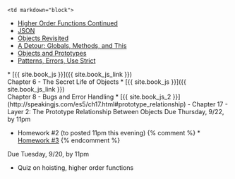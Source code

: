	<td markdown="block">

* [Higher Order Functions Continued](slides/04/higher-order-functions-continued.html) 
* [JSON](slides/02/objects.html#/20)
* [Objects Revisited](slides/04/objects-prototypes.html)
* [A Detour: Globals, Methods, and This](slides/04/globals-methods-this.html)
* [Objects and Prototypes](slides/04/prototypes.html)
* [Patterns, Errors, Use Strict](slides/04/patterns-errors-strict.html)


</td>
	<td markdown="block">
* [{{ site.book_js }}]({{ site.book_js_link }}) <br> Chapter 6 - The Secret Life of Objects
* [{{ site.book_js }}]({{ site.book_js_link }}) <br> Chapter 8 - Bugs and Error Handling 
* [{{ site.book_js_2 }}](http://speakingjs.com/es5/ch17.html#prototype_relationship) - Chapter 17 -  Layer 2: The Prototype Relationship Between Objects
</td>
	<td markdown="block">
Due Thursday, 9/22, by 11pm

* Homework #2 (to posted 11pm this evening)
{% comment %} * [Homework #3](homework/03.html) {% endcomment %}

Due Tuesday, 9/20, by 11pm

* Quiz on hoisting, higher order functions

</td>
